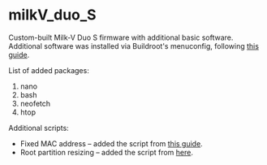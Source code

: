 # milkV_duo_S
Custom-built Milk-V Duo S firmware with additional basic software.
Additional software was installed via Buildroot's menuconfig, following [this guide](https://milkv.io/docs/duo/getting-started/buildroot-sdk#configure-application-packages-preset-in-buildroot).

List of added packages:
1. nano
2. bash
3. neofetch
4. htop

Additional scripts:
* Fixed MAC address – added the script from [this guide](https://milkv.io/docs/duo/getting-started/duos#fixed-wifi-mac-address).
* Root partition resizing – added the script from [here](https://milkv.io/docs/duo/getting-started/setup#extended-root-partition-for-sd-card-boot-mode).
